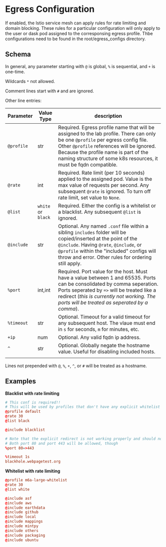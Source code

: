 # Egress Configuration

If enabled, the Istio service mesh can apply rules for rate limiting and domain blocking. These rules for a particular configuration will only apply to the user or dask pod assigned to the corresponsing egress profile. Thbe configurations need to be found in the root/egress_configs directory. 

## Schema

In general, any parameter starting with `@` is global, `%` is sequential, and `+` is one-time.

Wildcards `*` not allowed.

Comment lines start with `#` and are ignored.

Other line entries:

| Parameter | Value Type | description |
| --- | --- | ----------- |
| `@profile` | str | Required. Egress profile name that will be assigned to the lab profile. There can only be one `@profile` per egress config file. Other `@profile` references will be ignored. Because the profile name is part of the naming structure of some k8s resources, it must be fqdn compatible. |
| `@rate` | int | Required. Rate limit (per 10 seconds) applied to the assigned pod. Value is the max value of requests per second. Any subsequent `@rate` is ignored. To turn off rate limit, set value to `None`.|
| `@list` | `white` or `black` | Required. Either the config is a whitelist or a blacklist. Any subsequent `@list` is ignored. |
| `@include` | str | Optional. Any named `.conf` file within a sibling `includes` folder will be copied/inserted at the point of the `@include`. Having `@rate`, `@include`, or `@profile` within the "included" configs will throw and error. Other rules for ordering still apply. |
| `%port` | int,int | Required. Port value for the host. Must have a value between 1 and 65535. Ports can be consolidated by comma seperation. Ports seperated by `=>` will be treated like a redirect (_this is currently not working. The ports will be treated as seperated by a comma_). |
|`%timeout` | str | Optional. Timeout for a valid timeout for any subsequent host. The vlaue must end in `s` for seconds, `m` for minutes, etc. |
|`+ip` | num | Optional. Any valid fqdn ip address.|
|`^`| str | Optional. Globally negate the hostname value. Useful for disabling included hosts. |
|||

Lines not prepended with `@`, `%`, `+`, `^`, or `#` will be treated as a hostname.

## Examples

**Blacklist with rate limiting**

``` conf
# This conf is required!!
# This will be used by profiles that don't have any explicit whitelist and are not None
@profile default
@rate 30
@list black

@include blacklist

# Note that the explicit redirect is not working properly and should not be used
# Both port 80 and port 443 will be allowed, though
%port 80=>443

%timeout 1s
blackhole.webpagetest.org
```

**Whitelist with rate limiting**

```conf
@profile m6a-large-whitelist
@rate 30
@list white

@include asf
@include aws
@include earthdata
@include github
@include local
@include mappings
@include mintpy
@include others
@include packaging
@include ubuntu
```
